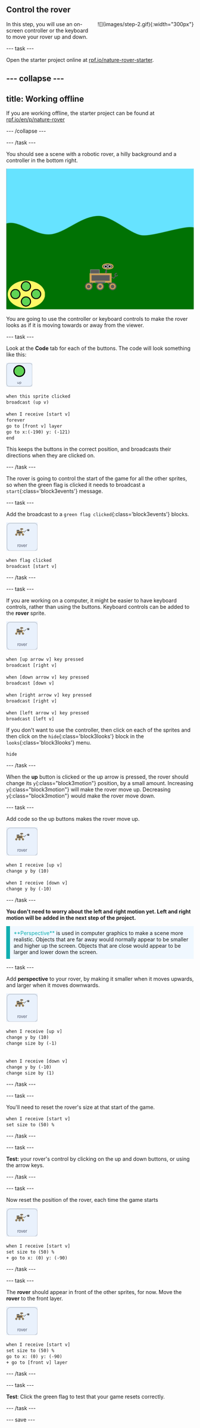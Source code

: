 ## Control the rover

<div style="display: flex; flex-wrap: wrap">
<div style="flex-basis: 200px; flex-grow: 1; margin-right: 15px;">
In this step, you will use an on-screen controller or the keyboard to move your rover up and down.
</div>
<div>
![](images/step-2.gif){:width="300px"}
</div>
</div>

--- task ---

Open the starter project online at [rpf.io/nature-rover-starter](https://rpf.io/nature-rover-starter).

--- collapse ---
---
title: Working offline
---

If you are working offline, the starter project can be found at [rpf.io/en/p/nature-rover](https://rpf.io/en/p/nature-rover)

--- /collapse ---


--- /task ---

You should see a scene with a robotic rover, a hilly background and a controller in the bottom right.

![the staring background showing hills, a pile of mud and a robot](images/starter-background.png)

You are going to use the controller or keyboard controls to make the rover looks as if it is moving towards or away from the viewer.

--- task ---

Look at the **Code** tab for each of the buttons. The code will look something like this:

![the up sprite](images/up-sprite.png)
```blocks3
when this sprite clicked
broadcast (up v)

when I receive [start v]
forever
go to [front v] layer
go to x:(-190) y: (-121)
end
```

This keeps the buttons in the correct position, and broadcasts their directions when they are clicked on.

--- /task ---

The rover is going to control the start of the game for all the other sprites, so when the green flag is clicked it needs to broadcast a `start`{:class='block3events'} message.

--- task ---

Add the broadcast to a `green flag clicked`{:class='block3events'} blocks.

![the rover sprite](images/rover-sprite.png)
```blocks3
when flag clicked
broadcast [start v]
``` 

--- /task ---

--- task ---

If you are working on a computer, it might be easier to have keyboard controls, rather than using the buttons. Keyboard controls can be added to the **rover** sprite.

![the rover sprite](images/rover-sprite.png)
```blocks3
when [up arrow v] key pressed
broadcast [right v]

when [down arrow v] key pressed
broadcast [down v]

when [right arrow v] key pressed
broadcast [right v]

when [left arrow v] key pressed
broadcast [left v]
```

If you don't want to use the controller, then click on each of the sprites and then click on the `hide`{:class='block3looks'} block in the `looks`{:class='block3looks'} 
menu.

```blocks3
hide
```

--- /task ---

When the **up** button is clicked or the up arrow is pressed, the rover should change its `y`{:class="block3motion"} position, by a small amount. Increasing `y`{:class="block3motion"} will make the rover move up. Decreasing `y`{:class="block3motion"} would make the rover move down.

--- task ---

Add code so the up buttons makes the rover move up.

![the rover sprite](images/rover-sprite.png)
```blocks3
when I receive [up v]
change y by (10)

when I receive [down v]
change y by (-10)
```

--- /task ---

**You don't need to worry about the left and right motion yet. Left and right motion will be added in the next step of the project.**

<p style="border-left: solid; border-width:10px; border-color: #0faeb0; background-color: aliceblue; padding: 10px;">
<span style="color: #0faeb0">**Perspective**</span> is used in computer graphics to make a scene more realistic. Objects that are far away would normally appear to be smaller and higher up the screen. Objects that are close would appear to be larger and lower down the screen.
</p>

--- task ---

Add **perspective** to your rover, by making it smaller when it moves upwards, and larger when it moves downwards.

![the rover sprite](images/rover-sprite.png)
```blocks3
when I receive [up v]
change y by (10)
change size by (-1)


when I receive [down v]
change y by (-10)
change size by (1)
```

--- /task ---

--- task ---

You'll need to reset the rover's size at that start of the game.

```blocks3
when I receive [start v]
set size to (50) %
```

--- /task ---


--- task ---

**Test:** your rover's control by clicking on the up and down buttons, or using the arrow keys.

--- /task ---

--- task ---

Now reset the position of the rover, each time the game starts

![the rover sprite](images/rover-sprite.png)
```blocks3
when I receive [start v]
set size to (50) %
+ go to x: (0) y: (-90)
```

--- /task ---

--- task ---

The **rover** should appear in front of the other sprites, for now. Move the **rover** to the front layer.

![the rover sprite](images/rover-sprite.png)
```blocks3
when I receive [start v]
set size to (50) %
go to x: (0) y: (-90)
+ go to [front v] layer
```

--- /task ---

--- task ---

**Test**: Click the green flag to test that your game resets correctly.

--- /task ---

--- save ---
